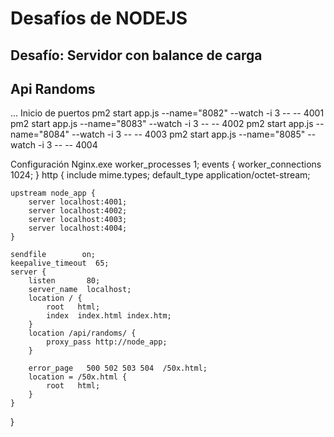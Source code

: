 # Desafíos de NODEJS

## Desafío: Servidor con balance de carga


## Api Randoms
...
Inicio de puertos
pm2  start app.js --name="8082" --watch -i 3  -- -- 4001
pm2  start app.js --name="8083" --watch -i 3  -- -- 4002
pm2  start app.js --name="8084" --watch -i 3  -- -- 4003
pm2  start app.js --name="8085" --watch -i 3  -- -- 4004

Configuración Nginx.exe
worker_processes  1;
events {
    worker_connections  1024;
}
http {
    include       mime.types;
    default_type  application/octet-stream;

    upstream node_app {
        server localhost:4001;
        server localhost:4002;
        server localhost:4003;
        server localhost:4004;
    }

    sendfile        on;
    keepalive_timeout  65;
    server {
        listen       80;
        server_name  localhost;
        location / {
            root   html;
            index  index.html index.htm;
        }
        location /api/randoms/ {
            proxy_pass http://node_app;
        }

        error_page   500 502 503 504  /50x.html;
        location = /50x.html {
            root   html;
        }
    }
}